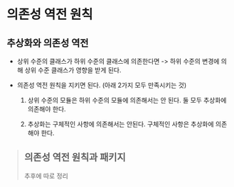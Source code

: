 # 의존성 역전 원칙

## 추상화와 의존성 역전

- 상위 수준의 클래스가 하위 수준의 클래스에 의존한다면 -> 하위 수준의 변경에 의해 상위 수준 클래스가 영향을 받게 된다.

- 의존성 역전 원칙을 지키면 된다. (아래 2가지 모두 만족시키는 것)

    1. 상위 수준의 모듈은 하위 수준의 모듈에 의존해서는 안 된다. 둘 모두 추상화에 의존해야 한다.

    2. 추상화는 구체적인 사항에 의존해서는 안된다. 구체적인 사항은 추상화에 의존해야 한다.

> ## 의존성 역전 원칙과 패키지
> 추후에 따로 정리
